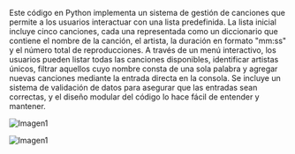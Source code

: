 Este código en Python implementa un sistema de gestión de canciones que permite a los usuarios interactuar con una lista predefinida.
La lista inicial incluye cinco canciones, cada una representada como un diccionario que contiene el nombre de la canción, el artista, 
la duración en formato "mm:ss" y el número total de reproducciones. A través de un menú interactivo, los usuarios pueden listar todas las canciones disponibles, 
identificar artistas únicos, filtrar aquellos cuyo nombre consta de una sola palabra y agregar nuevas canciones mediante la entrada directa en la consola. 
Se incluye un sistema de validación de datos para asegurar que las entradas sean correctas, y el diseño modular del código lo hace fácil de entender y mantener. 


![Imagen1](https://github.com/user-attachments/assets/3a3e80bd-d3ff-4d79-b8ff-160474b79d8c)

![Imagen1](https://github.com/user-attachments/assets/2b703935-732b-4595-9330-380b2c954eac)

